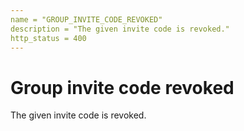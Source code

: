 ```yaml
---
name = "GROUP_INVITE_CODE_REVOKED"
description = "The given invite code is revoked."
http_status = 400
---
```


# Group invite code revoked

The given invite code is revoked.
